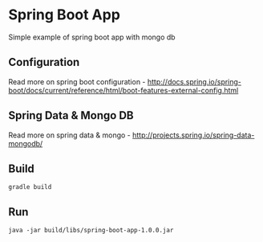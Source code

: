 # Spring Boot App

Simple example of spring boot app with mongo db

## Configuration

Read more on spring boot configuration - http://docs.spring.io/spring-boot/docs/current/reference/html/boot-features-external-config.html

## Spring Data & Mongo DB

Read more on spring data & mongo - http://projects.spring.io/spring-data-mongodb/

## Build

`gradle build`

## Run

`java -jar build/libs/spring-boot-app-1.0.0.jar`